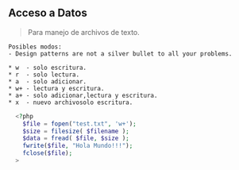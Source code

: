Acceso a Datos
--------------
>Para manejo de archivos de texto.

    Posibles modos:
    - Design patterns are not a silver bullet to all your problems.
    
    * w  - solo escritura.
    * r  - solo lectura.
    * a  - solo adicionar.
    * w+ - lectura y escritura.
    * a+ - solo adicionar,lectura y escritura.
    * x  - nuevo archivosolo escritura.

```php
  <?php
    $file = fopen("test.txt", 'w+');
    $size = filesize( $filename );
    $data = fread( $file, $size );
    fwrite($file, "Hola Mundo!!!");
    fclose($file);
  >
  
  
```

